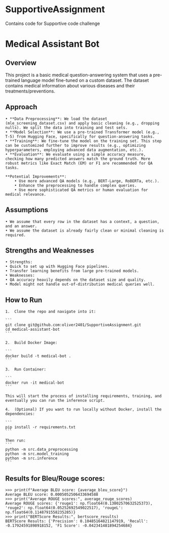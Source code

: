 # SupportiveAssignment
Contains code for Supportive code challenge



# Medical Assistant Bot

## Overview

This project is a basic medical question-answering system that uses a pre-trained language model fine-tuned on a custom dataset. The dataset contains medical information about various diseases and their treatments/preventions.

## Approach
	• **Data Preprocessing**: We load the dataset (mle_screening_dataset.csv) and apply basic cleaning (e.g., dropping nulls). We split the data into training and test sets.
	• **Model Selection**: We use a pre-trained Transformer model (e.g., T-5) from Hugging Face, specifically for question-answering tasks.
	• **Training**: We fine-tune the model on the training set. This step can be customized further to improve results (e.g., optimizing hyperparameters, employing advanced data augmentation, etc.).
	• **Evaluation**: We evaluate using a simple accuracy measure, checking how many predicted answers match the ground truth. More robust metrics like Exact Match (EM) or F1 are recommended for QA tasks.
	
    **Potential Improvements**:
	    • Use more advanced QA models (e.g., BERT-Large, RoBERTa, etc.).
	    • Enhance the preprocessing to handle complex queries.
	    • Use more sophisticated QA metrics or human evaluation for medical relevance.

## Assumptions
	• We assume that every row in the dataset has a context, a question, and an answer.
	• We assume the dataset is already fairly clean or minimal cleaning is required.

## Strengths and Weaknesses
	• Strengths:
	• Quick to set up with Hugging Face pipelines.
	• Transfer learning benefits from large pre-trained models.
	• Weaknesses:
	• QA accuracy heavily depends on the dataset size and quality.
	• Model might not handle out-of-distribution medical queries well.

## How to Run
	1.	Clone the repo and navigate into it:

    ```
    git clone git@github.com:oliver2401/SupportiveAssignment.git
    cd medical-assistant-bot
    ```

    2.	Build Docker Image:

    ```
    docker build -t medical-bot .
    ```

    3.	Run Container:

    ```
    docker run -it medical-bot
    ```

    This will start the process of installing requirements, training, and eventually you can run the inference script.

	4.	(Optional) If you want to run locally without Docker, install the dependencies:

    ```
    pip install -r requirements.txt
    ```

    Then run:
    ```
    python -m src.data_preprocessing
    python -m src.model_training
    python -m src.inference
    ```


## Results for Bleu/Rouge scores:

```
>>> print(f"Average BLEU score: {average_bleu_score}")
Average BLEU score: 0.0005052506433694588
>>> print("Average ROUGE scores:", average_rouge_scores)
Average ROUGE scores: {'rouge1': np.float64(0.13002570632525373), 'rouge2': np.float64(0.05252692549022517), 'rougeL': np.float64(0.1148791558235285)}
>>> print("BERTScore Results:", bertscore_results)
BERTScore Results: {'Precision': 0.10485164821147919, 'Recall': -0.17924591898918152, 'F1 Score': -0.042341481894254684}
```